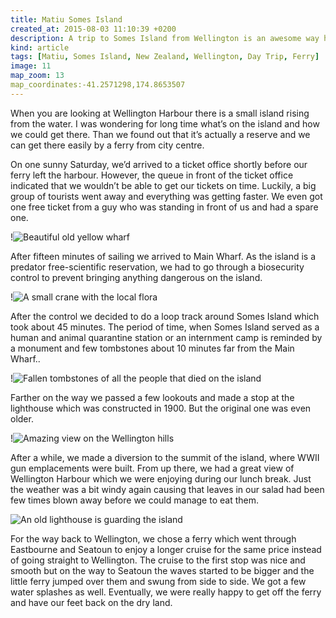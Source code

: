```yaml
---
title: Matiu Somes Island
created_at: 2015-08-03 11:10:39 +0200
description: A trip to Somes Island from Wellington is an awesome way how to spend a Saturday.
kind: article
tags: [Matiu, Somes Island, New Zealand, Wellington, Day Trip, Ferry]
image: 11
map_zoom: 13
map_coordinates:-41.2571298,174.8653507
---
```


When you are looking at Wellington Harbour there is a small island rising from the water. I was wondering for long time what’s on the island and how we could get there. Than we found out that it’s actually a reserve and we can get there easily by a ferry from city centre.

On one sunny Saturday, we’d arrived to a ticket office shortly before our ferry left the harbour. However, the queue in front of the ticket office indicated that we wouldn’t be able to get our tickets on time. Luckily, a big group of tourists went away and everything was getting faster. We even got one free ticket from a guy who was standing in front of us and had a spare one.

!![Beautiful old yellow wharf](2)

After fifteen minutes of sailing we arrived to Main Wharf. As the island is a predator free-scientific reservation, we had to go through a biosecurity control to prevent bringing anything dangerous on the island.

!![A small crane with the local flora](4)

After the control we decided to do a loop track around Somes Island which took about 45 minutes. The period of time, when Somes Island served as a human and animal quarantine station or an internment camp is reminded by a monument and few tombstones about 10 minutes far from the Main Wharf..

!![Fallen tombstones of all the people that died on the island](7)

Farther on the way we passed a few lookouts and made a stop at the lighthouse which was constructed in 1900. But the original one was even older.

!![Amazing view on the Wellington hills](10)

After a while, we made a diversion to the summit of the island, where WWII gun emplacements were built. From up there, we had a great view of Wellington Harbour which we were enjoying during our lunch break. Just the weather was a bit windy again causing that leaves in our salad had been few times blown away before we could manage to eat them.

![An old lighthouse is guarding the island](8)

For the way back to Wellington, we chose a ferry which went through Eastbourne and Seatoun to enjoy a longer cruise for the same price instead of going straight to Wellington. The cruise to the first stop was nice and smooth but on the way to Seatoun the waves started to be bigger and the little ferry jumped over them and swung from side to side. We got a few water splashes as well. Eventually, we were really happy to get off the ferry and have our feet back on the dry land.
